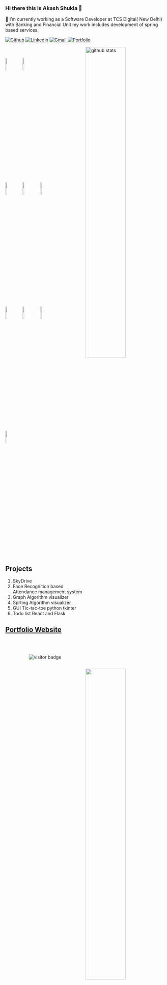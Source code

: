 ### Hi there this is Akash Shukla 👋


🔭 I’m currently working as a Software Developer at TCS Digital( New Delhi) with Banking and Financial Unit my work includes development of spring based services.<br>


[![Github](https://img.shields.io/badge/-Github-000?style=flat&logo=Github&logoColor=white)](https://github.com/AkashShukl)
  [![Linkedin](https://img.shields.io/badge/-LinkedIn-blue?style=flat&logo=Linkedin&logoColor=white)](https://www.linkedin.com/in/shuklaa884/)  [![Gmail](https://img.shields.io/badge/-Gmail-c14438?style=flat&logo=Gmail&logoColor=white)](mailto:shuklaa884@gmail.com)  [![Portfolio](https://img.shields.io/badge/Akash-Portfolio-lightgrey)](https://akash-portfolio-teal.vercel.app)


<p bgcolor="white" >
  
   <a> <img width="50%" align="right" alt="github stats" src="https://github-readme-stats.vercel.app/api?username=AkashShukl&hide=contribs,issues&show_icons=true&theme=radical&count_private=true" /></a>

  
  <!-- Your languages and tools. Be careful with the alignment. 
  You can use this sites to get logos: https://www.vectorlogo.zone or https://simpleicons.org/
  -->
   <br /> <br /> 
  <code><img width="10%" src="https://www.vectorlogo.zone/logos/reactjs/reactjs-ar21.svg"></code>
  <code><img width="10%" src="https://www.vectorlogo.zone/logos/javascript/javascript-ar21.svg"></code>
  <br />
  <code><img width="10%" src="https://www.vectorlogo.zone/logos/nodejs/nodejs-ar21.svg"></code>
  <code><img width="10%" src="https://www.vectorlogo.zone/logos/mysql/mysql-ar21.svg"></code>
  <code><img width="10%" src="https://www.vectorlogo.zone/logos/pocoo_flask/pocoo_flask-ar21.svg"></code>
  <br />
  <code><img width="10%" src="https://www.vectorlogo.zone/logos/python/python-ar21.svg"></code>
  <code><img width="10%" src="https://www.vectorlogo.zone/logos/java/java-ar21.svg"></code>
  <code><img width="10%" src="https://www.vectorlogo.zone/logos/git-scm/git-scm-ar21.svg"></code>
  <br />
  <code><img width="10%" src="https://www.vectorlogo.zone/logos/visualstudio_code/visualstudio_code-ar21.svg"></code>
                                                                                                                                                                                            
</p>
     





## Projects
<div>
  <img width="50%" align="right"  src="https://github-readme-stats.vercel.app/api/top-langs/?username=AkashShukl&langs_count=8&layout=compact&theme=radical" />

  <ol>
    <li>SkyDrive</li>
    <li>Face Recognition based Attendance management system</li>
    <li>Graph Algorithm visualizer </li>
    <li>Sprting Algorithm visualizer</li>
    <li>GUI Tic-tac-toe python tkinter</li>
    <li>Todo list React and Flask </li>
  </ol>
</div>


## [Portfolio Website ](https://akash-portfolio-teal.vercel.app)
<br/><br/>


<p align='center'> <img align="center" src="https://visitor-badge.glitch.me/badge?page_id=shuklaa884-visitor-badge" alt="visitor badge"/> </p>
